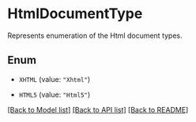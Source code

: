 
# HtmlDocumentType
Represents enumeration of the Html document types.

## Enum


* `XHTML` (value: `"Xhtml"`)

* `HTML5` (value: `"Html5"`)


[[Back to Model list]](../../README.md#documentation-for-models) [[Back to API list]](../../README.md#documentation-for-api-endpoints) [[Back to README]](../../README.md)


